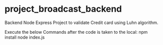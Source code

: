 # project_broadcast_backend
Backend Node Express Project to validate Credit card using Luhn algorithm.

Execute the below Commands after the code is taken to the local:
npm install
node index.js
